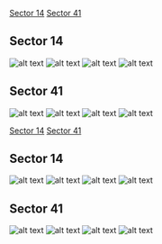 [Sector 14](#sector14)
[Sector 41](#sector41)

<a name = "sector14"></a>
## Sector 14
![alt text](/tt/HAT-P-34_Sector_14/HAT-P-34_Sector_14_a_TimeSeries.png)
![alt text](/tt/HAT-P-34_Sector_14/HAT-P-34_Sector_14_b_FoldedLightCurve.png)
![alt text](/tt/HAT-P-34_Sector_14/HAT-P-34_Sector_14_b_IndividualTransitsWithFit.png)
![alt text](/tt/HAT-P-34_Sector_14/HAT-P-34_Sector_14_c_TimingResiduals.png)

<a name = "sector41"></a>
## Sector 41
![alt text](/tt/HAT-P-34_Sector_41/HAT-P-34_Sector_41_a_TimeSeries.png)
![alt text](/tt/HAT-P-34_Sector_41/HAT-P-34_Sector_41_b_FoldedLightCurve.png)
![alt text](/tt/HAT-P-34_Sector_41/HAT-P-34_Sector_41_b_IndividualTransitsWithFit.png)
![alt text](/tt/HAT-P-34_Sector_41/HAT-P-34_Sector_41_c_TimingResiduals.png)

[Sector 14](#sector14)
[Sector 41](#sector41)

<a name = "sector14"></a>
## Sector 14
![alt text](/tt/HAT-P-34_Sector_14/HAT-P-34_Sector_14_a_TimeSeries.png)
![alt text](/tt/HAT-P-34_Sector_14/HAT-P-34_Sector_14_b_FoldedLightCurve.png)
![alt text](/tt/HAT-P-34_Sector_14/HAT-P-34_Sector_14_b_IndividualTransitsWithFit.png)
![alt text](/tt/HAT-P-34_Sector_14/HAT-P-34_Sector_14_c_TimingResiduals.png)

<a name = "sector41"></a>
## Sector 41
![alt text](/tt/HAT-P-34_Sector_41/HAT-P-34_Sector_41_a_TimeSeries.png)
![alt text](/tt/HAT-P-34_Sector_41/HAT-P-34_Sector_41_b_FoldedLightCurve.png)
![alt text](/tt/HAT-P-34_Sector_41/HAT-P-34_Sector_41_b_IndividualTransitsWithFit.png)
![alt text](/tt/HAT-P-34_Sector_41/HAT-P-34_Sector_41_c_TimingResiduals.png)

